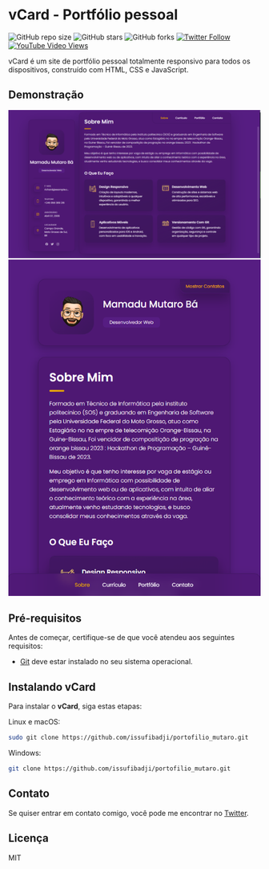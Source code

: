 # vCard - Portfólio pessoal

![GitHub repo size](https://img.shields.io/github/repo-size/issufibadji/portofilio_mutaro)
![GitHub stars](https://img.shields.io/github/stars/issufibadji/portofilio_mutaro?style=social)
![GitHub forks](https://img.shields.io/github/forks/issufibadji/portofilio_mutaro?style=social)
[![Twitter Follow](https://img.shields.io/twitter/follow/issufibadji_?style=social)](https://twitter.com/intent/follow?screen_name=codewithsadee_)
[![YouTube Video Views](https://img.shields.io/youtube/views/SoxmIlgf2zM?style=social)](https://youtu.be/SoxmIlgf2zM)

vCard é um site de portfólio pessoal totalmente responsivo para todos os dispositivos, construído com HTML, CSS e JavaScript.

## Demonstração

![vCard Desktop Demo](./website-demo-image/desktop.png "Desktop Demo")
![vCard Mobile Demo](./website-demo-image/mobile.png "Mobile Demo")

## Pré-requisitos

Antes de começar, certifique-se de que você atendeu aos seguintes requisitos:

* [Git](https://git-scm.com/downloads "Download Git") deve estar instalado no seu sistema operacional.

## Instalando vCard

Para instalar o **vCard**, siga estas etapas:

Linux e macOS:

```bash
sudo git clone https://github.com/issufibadji/portofilio_mutaro.git
```

Windows:

```bash
git clone https://github.com/issufibadji/portofilio_mutaro.git
```

## Contato

Se quiser entrar em contato comigo, você pode me encontrar no [Twitter](https://www.twitter.com/issufibadji).

## Licença

MIT

